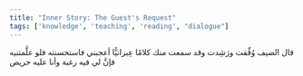 ```yaml
---
title: "Inner Story: The Guest's Request"
tags: ['knowledge', 'teaching', 'reading', "dialogue"]
---
```


 قال الضيف وُفِّقت ورَشِدت وقد سمعت منك كلامًا عِبرانيًّا أعجبني فاستحسنته فلو علَّمتنيه فإنَّ لي فيه رغبة وأنا عليه حريص
